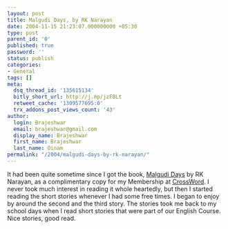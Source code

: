 ```yaml
---
layout: post
title: Malgudi Days, by RK Narayan
date: 2004-11-15 21:23:07.000000000 +05:30
type: post
parent_id: '0'
published: true
password: ''
status: publish
categories:
- General
tags: []
meta:
  dsq_thread_id: '135615134'
  bitly_short_url: http://j.mp/jzFBLt
  retweet_cache: '1309577695:0'
  trx_addons_post_views_count: '43'
author:
  login: Brajeshwar
  email: brajeshwar@gmail.com
  display_name: Brajeshwar
  first_name: Brajeshwar
  last_name: Oinam
permalink: "/2004/malgudi-days-by-rk-narayan/"
---
```

<p>It had been quite sometime since I got the book, <a href="http://www.amazon.com/exec/obidos/tg/detail/-/0140185437/102-9410413-2486566?v=glance" title="Malgudi Days">Malgudi Days</a> by RK Narayan, as a complimentary copy for my Membership at <a href="http://crossword.co.in/" title="CrossWord">CrossWord</a>. I never took much interest in reading it whole heartedly, but then I started reading the short stories whenever I had some free times. I began to enjoy by around the second and the third story. The stories took me back to my school days when I read short stories that were part of our English Course. Nice stories, good read.</p>
